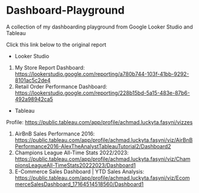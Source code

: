 # Dashboard-Playground
A collection of my dashboarding playground from Google Looker Studio and Tableau

Click this link below to the original report

* Looker Studio
  
1. My Store Report Dashboard: https://lookerstudio.google.com/reporting/a780b744-103f-41bb-9292-8101ac5c2de4
2. Retail Order Performance Dashboard: https://lookerstudio.google.com/reporting/228b15bd-5a15-483e-87b6-492a98942ca5

* Tableau

Profile: https://public.tableau.com/app/profile/achmad.luckyta.fasyni/vizzes

 1. AirBnB Sales Performance 2016: https://public.tableau.com/app/profile/achmad.luckyta.fasyni/viz/AirBnBPerformance2016-AlexTheAnalystTableauTutorial2/Dashboard2
 2. Champions League All-Time Stats 2022/2023: https://public.tableau.com/app/profile/achmad.luckyta.fasyni/viz/ChampionsLeagueAll-TimeStats20222023/Dashboard1
 3. E-Commerce Sales Dashboard | YTD Sales Analysis: https://public.tableau.com/app/profile/achmad.luckyta.fasyni/viz/EcommerceSalesDashboard_17164514518560/Dashboard1
